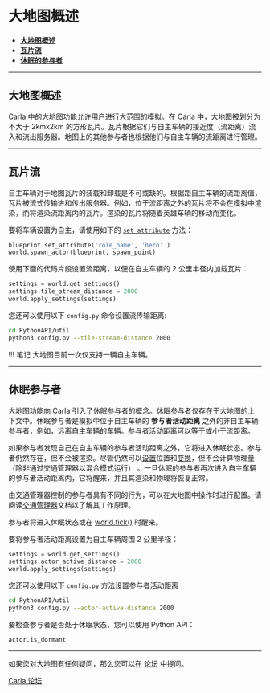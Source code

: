 # 大地图概述

- [__大地图概述__](#large-maps-overview)
- [__瓦片流__](#tile-streaming)
- [__休眠的参与者__](#dormant-actors)

---

## 大地图概述 <span id="large-maps-overview"></span>

Carla 中的大地图功能允许用户进行大范围的模拟。在 Carla 中，大地图被划分为不大于 2kmx2km 的方形瓦片。瓦片根据它们与自主车辆的接近度（流距离）流入和流出服务器。地图上的其他参与者也根据他们与自主车辆的流距离进行管理。

---

## 瓦片流 <span id="tile-streaming"></span>

自主车辆对于地图瓦片的装载和卸载是不可或缺的。根据距自主车辆的流距离值，瓦片被流式传输进和传出服务器。例如，位于流距离之外的瓦片将不会在模拟中渲染，而将渲染流距离内的瓦片。渲染的瓦片将随着英雄车辆的移动而变化。


要将车辆设置为自主，请使用如下的 [`set_attribute`](python_api.md#carla.ActorBlueprint.set_attribute) 方法：

```py
blueprint.set_attribute('role_name', 'hero' )
world.spawn_actor(blueprint, spawn_point)
```

使用下面的代码片段设置流距离，以便在自主车辆的 2 公里半径内加载瓦片：

```py
settings = world.get_settings()
settings.tile_stream_distance = 2000
world.apply_settings(settings)
```

您还可以使用以下 `config.py` 命令设置流传输距离:

```sh
cd PythonAPI/util
python3 config.py --tile-stream-distance 2000
```

!!! 笔记
    大地图目前一次仅支持一辆自主车辆。

---

## 休眠参与者 <span id="dormant-actors"></span>

大地图功能向 Carla 引入了休眠参与者的概念。休眠参与者仅存在于大地图的上下文中。休眠参与者是模拟中位于自主车辆的 __参与者活动距离__ 之外的非自主车辆参与者，例如，远离自主车辆的车辆。参与者活动距离可以等于或小于流距离。

如果参与者发现自己在自主车辆的参与者活动距离之外，它将进入休眠状态。参与者仍然存在，但不会被渲染。尽管仍然可以[设置](python_api.md#carla.Actor.set_location)位置和[变换](python_api.md#carla.Actor.set_transform)，但不会计算物理量（除非通过交通管理器以混合模式运行） 。一旦休眠的参与者再次进入自主车辆的参与者活动距离内，它将醒来，并且其渲染和物理将恢复正常。

由交通管理器控制的参与者具有不同的行为，可以在大地图中操作时进行配置。请阅读[交通管理器](adv_traffic_manager.md#traffic-manager-in-large-maps)文档以了解其工作原理。

参与者将进入休眠状态或在 [world.tick()](python_api.md#carla.World.tick) 时醒来。

要将参与者活动距离设置为自主车辆周围 2 公里半径：

```py
settings = world.get_settings()
settings.actor_active_distance = 2000
world.apply_settings(settings)
```

您还可以使用以下 `config.py` 方法设置参与者活动距离

```sh
cd PythonAPI/util
python3 config.py --actor-active-distance 2000
```

要检查参与者是否处于休眠状态，您可以使用 Python API：

```py
actor.is_dormant
```

---

如果您对大地图有任何疑问，那么您可以在 [论坛](https://github.com/carla-simulator/carla/discussions) 中提问。

<div class="build-buttons">
<p>
<a href="https://github.com/carla-simulator/carla/discussions" target="_blank" class="btn btn-neutral" title="Go to the CARLA forum">
Carla 论坛</a>
</p>
</div>
